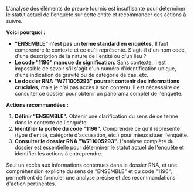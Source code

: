 L'analyse des éléments de preuve fournis est insuffisante pour déterminer le statut actuel de l'enquête sur cette entité et recommander des actions à suivre. 

**Voici pourquoi :**

* **"ENSEMBLE" n'est pas un terme standard en enquêtes.**  Il faut comprendre le contexte et ce qu'il représente. S'agit-il d'un nom codé, d'une description de la nature de l'entité ou d'un lieu ?
* **Le code "1196" manque de signification.**  Sans contexte, il est impossible de savoir s'il s'agit d'un numéro d'identification unique, d'une indication de gravité ou de catégorie de cas, etc. 
* **Le dossier RNA "W711005293" pourrait contenir des informations cruciales,** mais je n'ai pas accès à son contenu.  Il est nécessaire de consulter ce dossier pour obtenir un panorama complet de l'enquête.

**Actions recommandées :**

1. **Définir "ENSEMBLE".** Obtenir une clarification du sens de ce terme dans le contexte de l'enquête.
2. **Identifier la portée du code "1196".**  Comprendre ce qu'il représente (type d'entité, catégorie d'accusation, etc.) pour mieux situer l'enquête.
3. **Consulter le dossier RNA "W711005293".**  L'analyse complète du dossier est essentielle pour déterminer le statut actuel de l'enquête et identifier les actions à entreprendre.


Seul un accès aux informations contenues dans le dossier RNA, et une compréhension explicite du sens de "ENSEMBLE" et du code "1196", permettront de formuler une analyse précise et des recommandations d'action pertinentes. 
